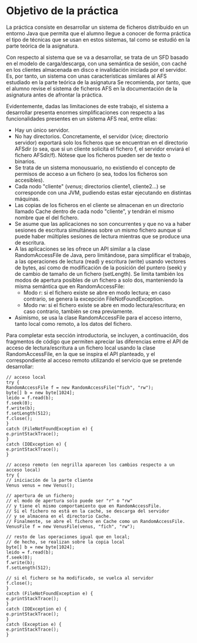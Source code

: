 # Objetivo de la práctica
La práctica consiste en desarrollar un sistema de ficheros distribuido en un entorno Java que permita que el alumno llegue a conocer de forma práctica el tipo de técnicas que se usan en estos sistemas, tal como se estudió en la parte teórica de la asignatura.

Con respecto al sistema que se va a desarrollar, se trata de un SFD basado en el modelo de carga/descarga, con una semántica de sesión, con caché en los clientes almacenada en disco e invalidación iniciada por el servidor. Es, por tanto, un sistema con unas características similares al AFS estudiado en la parte teórica de la asignatura Se recomienda, por tanto, que el alumno revise el sistema de ficheros AFS en la documentación de la asignatura antes de afrontar la práctica.

Evidentemente, dadas las limitaciones de este trabajo, el sistema a desarrollar presenta enormes simplificaciones con respecto a las funcionalidades presentes en un sistema AFS real, entre ellas:
- Hay un único servidor.
- No hay directorios. Concretamente, el servidor (vice; directorio servidor) exportará solo los ficheros que se encuentran en el directorio AFSdir (o sea, que si un cliente solicita el fichero f, el servidor enviará el fichero AFSdir/f). Nótese que los ficheros pueden ser de texto o binarios.
- Se trata de un sistema monousuario, no existiendo el concepto de permisos de acceso a un fichero (o sea, todos los ficheros son accesibles).
- Cada nodo "cliente" (_venus_; directorios cliente1, cliente2...) se corresponde con una JVM, pudiendo estas estar ejecutando en distintas máquinas.
- Las copias de los ficheros en el cliente se almacenan en un directorio llamado Cache dentro de cada nodo "cliente", y tendrán el mismo nombre que el del fichero.
- Se asume que las aplicaciones no son concurrentes y que no va a haber sesiones de escritura simultáneas sobre un mismo fichero aunque sí puede haber múltiples sesiones de lectura mientras que se produce una de escritura.
- A las aplicaciones se les ofrece un API similar a la clase RandomAccessFile de Java, pero limitándose, para simplificar el trabajo, a las operaciones de lectura (read) y escritura (write) usando vectores de bytes, así como de modificación de la posición del puntero (seek) y de cambio de tamaño de un fichero (setLength). Se limita también los modos de apertura posibles de un fichero a solo dos, manteniendo la misma semántica que en RandomAccessFile:
  - Modo r: si el fichero existe se abre en modo lectura; en caso contrario, se genera la excepción FileNotFoundException.
  - Modo rw: si el fichero existe se abre en modo lectura/escritura; en caso contrario, también se crea previamente.
- Asimismo, se usa la clase RandomAccessFile para el acceso interno, tanto local como remoto, a los datos del fichero.

Para completar esta sección introductoria, se incluyen, a continuación, dos fragmentos de código que permiten apreciar las diferencias entre el API de acceso de lectura/escritura a un fichero local usando la clase RandomAccessFile, en la que se inspira el API planteado, y el correspondiente al acceso remoto utilizando el servicio que se pretende desarrollar:
```jv
// acceso local
try {
RandomAccessFile f = new RandomAccessFile("fich", "rw");
byte[] b = new byte[1024];
leido = f.read(b);
f.seek(0);
f.write(b);
f.setLength(512);
f.close();
}
catch (FileNotFoundException e) {
e.printStackTrace();
}
catch (IOException e) {
e.printStackTrace();
}
```
```jv
// acceso remoto (en negrilla aparecen los cambios respecto a un acceso local)
try {
// iniciación de la parte cliente
Venus venus = new Venus();

// apertura de un fichero;
// el modo de apertura solo puede ser "r" o "rw"
// y tiene el mismo comportamiento que en RandomAccessFile.
// Si el fichero no está en la caché, se descarga del servidor
// y se almacena en el directorio Cache.
// Finalmente, se abre el fichero en Cache como un RandomAccessFile.
VenusFile f = new VenusFile(venus, "fich", "rw"); 

// resto de las operaciones igual que en local;
// de hecho, se realizan sobre la copia local
byte[] b = new byte[1024];
leido = f.read(b);
f.seek(0);
f.write(b);
f.setLength(512);

// si el fichero se ha modificado, se vuelca al servidor
f.close();
}
catch (FileNotFoundException e) {
e.printStackTrace();
}
catch (IOException e) {
e.printStackTrace();
}
catch (Exception e) {
e.printStackTrace();
}
```
